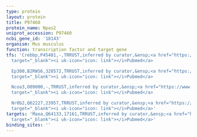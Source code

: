 ```yaml
---
type: protein
layout: protein
title: P97460
protein_name: Npas2
uniprot_accession: P97460
ncbi_gene_id: '18143'
organism: Mus musculus
function: transcription factor and target gene
tfs: 'Crebbp,P45481,-,TRRUST,inferred by curator,&ensp;<a href="https://www.ncbi.nlm.nih.gov/pubmed/?term=14645221%5Buid%5D"
  target="_blank"><i uk-icon="icon: link"></i>Pubmed</a>

  Ep300,B2RWS6,328572,TRRUST,inferred by curator,&ensp;<a href="https://www.ncbi.nlm.nih.gov/pubmed/?term=14645221%5Buid%5D"
  target="_blank"><i uk-icon="icon: link"></i>Pubmed</a>

  Ncoa3,O09000,-,TRRUST,inferred by curator,&ensp;<a href="https://www.ncbi.nlm.nih.gov/pubmed/?term=14645221%5Buid%5D"
  target="_blank"><i uk-icon="icon: link"></i>Pubmed</a>

  Nr0b2,Q62227,23957,TRRUST,inferred by curator,&ensp;<a href="https://www.ncbi.nlm.nih.gov/pubmed/?term=25212631%5Buid%5D"
  target="_blank"><i uk-icon="icon: link"></i>Pubmed</a>'
targets: 'Maoa,Q64133,17161,TRRUST,inferred by curator,&ensp;<a href="https://www.ncbi.nlm.nih.gov/pubmed/?term=18439826%5Buid%5D"
  target="_blank"><i uk-icon="icon: link"></i>Pubmed</a>'
binding_sites: ''
---
```


